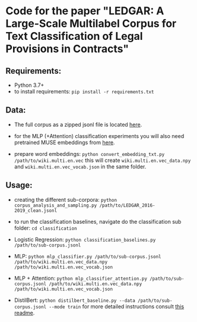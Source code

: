 # Code for the paper "LEDGAR: A Large-Scale Multilabel Corpus for Text Classification of Legal Provisions in Contracts"

## Requirements:
* Python 3.7+
* to install requirements: `pip install -r requirements.txt`

## Data:

* The full corpus as a zipped jsonl file
 is located [here](https://drive.switch.ch/index.php/s/j9S0GRMAbGZKa1A).
 
 * for the MLP (+Attention) classification experiments you will also need 
 pretrained MUSE embeddings from [here](https://dl.fbaipublicfiles.com/arrival/vectors/wiki.multi.en.vec).
 
 * prepare word embeddings: `python convert_embedding_txt.py /path/to/wiki.multi.en.vec`
 this will create `wiki.multi.en.vec_data.npy` and `wiki.multi.en.vec_vocab.json` in the
 same folder.

## Usage:

* creating the different sub-corpora:
 `python corpus_analysis_and_sampling.py /path/to/LEDGAR_2016-2019_clean.jsonl`

* to run the classification baselines, navigate do the classification sub folder: 
`cd classification`
* Logistic Regression: `python classification_baselines.py /path/to/sub-corpus.jsonl`
* MLP: `python mlp_classifier.py /path/to/sub-corpus.jsonl /path/to/wiki.multi.en.vec_data.npy /path/to/wiki.multi.en.vec_vocab.json`
* MLP + Attention: `python mlp_classifier_attention.py /path/to/sub-corpus.jsonl /path/to/wiki.multi.en.vec_data.npy /path/to/wiki.multi.en.vec_vocab.json`
* DistilBert: `python distilbert_baseline.py --data /path/to/sub-corpus.jsonl --mode train`
for more detailed instructions consult [this readme](./classification/distilbert.md).

